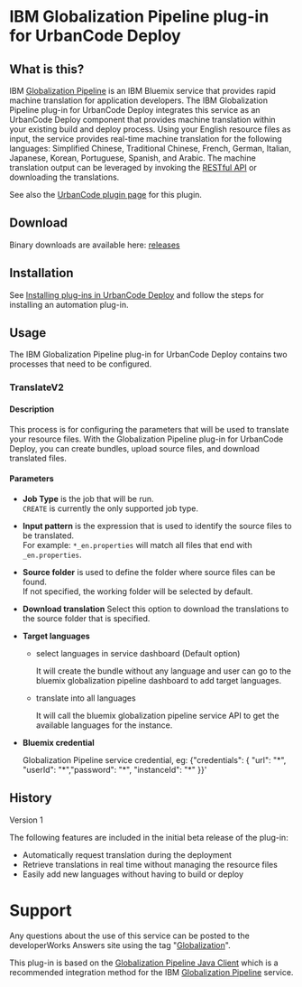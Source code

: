 
IBM Globalization Pipeline plug-in for UrbanCode Deploy
===


<!--
/*    
 * Copyright IBM Corp. 2015
 *
 * Licensed under the Apache License, Version 2.0 (the "License");
 * you may not use this file except in compliance with the License.
 * You may obtain a copy of the License at
 *
 * http://www.apache.org/licenses/LICENSE-2.0
 *
 * Unless required by applicable law or agreed to in writing, software
 * distributed under the License is distributed on an "AS IS" BASIS,
 * WITHOUT WARRANTIES OR CONDITIONS OF ANY KIND, either express or implied.
 * See the License for the specific language governing permissions and
 * limitations under the License.
 */
-->


## What is this?

IBM [Globalization Pipeline](https://www.ng.bluemix.net/docs/#services/GlobalizationPipeline/index.html#globalization) is an IBM Bluemix service that provides rapid machine translation for application developers.  The IBM Globalization Pipeline plug-in for UrbanCode Deploy integrates this service as an UrbanCode Deploy component that provides machine translation within your existing build and deploy process.  Using your English resource files as input, the service provides real-time machine translation for the following languages: Simplified Chinese, Traditional Chinese, French, German, Italian, Japanese, Korean, Portuguese, Spanish, and Arabic.  The machine translation output can be leveraged by invoking the [RESTful API](https://gp-beta-rest.ng.bluemix.net/translate/swagger/index.html) or downloading the translations.

See also the [UrbanCode plugin page](https://developer.ibm.com/urbancode/plugin/ibm-globalization-pipeline/) for this plugin.

## Download

Binary downloads are available here: [releases](https://github.com/IBM-Bluemix/gp-ucd-plugin/releases)

## Installation

See [Installing plug-ins in UrbanCode Deploy](https://developer.ibm.com/urbancode/docs/installing-plugins-ucd/) and follow the steps for installing an automation plug-in.

## Usage

The IBM Globalization Pipeline plug-in for UrbanCode Deploy contains two processes that need to be configured.


### TranslateV2

#### Description

This process is for configuring the parameters that will be used to translate your resource files.  With the Globalization Pipeline plug-in for UrbanCode Deploy, you can create bundles, upload source files, and download translated files.

#### Parameters

* **Job Type** is the job that will be run.  
   `CREATE` is currently the only supported job type.
* **Input pattern** is the expression that is used to identify the source files to be translated.  
   For example: `*_en.properties` will match all files that end with `_en.properties`.
* **Source folder** is used to define the folder where source files can be found.   
   If not specified, the working folder will be selected by default.
* **Download translation** Select this option to download the translations to the source folder that is specified.
* **Target languages**
  - select languages in service dashboard (Default option)
  
  	It will create the bundle without any language and user can go to the bluemix globalization pipeline dashboard to add target languages.
  - translate into all languages 
  
  	It will call the bluemix globalization pipeline service API to get the available languages for the instance.
* **Bluemix credential**

    Globalization Pipeline service credential, eg: {"credentials": { "url": "\*", "userId": "\*","password": "\*", "instanceId": "\*" }}'

## History

Version 1

The following features are included in the initial beta release of the plug-in:

* Automatically request translation during the deployment
* Retrieve translations in real time without managing the resource files
* Easily add new languages without having to build or deploy


Support
===

Any questions about the use of this service can be posted to the developerWorks Answers site
using the tag "[Globalization](https://developer.ibm.com/answers/topics/globalization/)".

This plug-in is based on the [Globalization Pipeline Java Client](https://github.com/IBM-Bluemix/gp-java-client) which is a recommended integration method for the IBM [Globalization Pipeline](https://www.ng.bluemix.net/docs/#services/GlobalizationPipeline/index.html#globalization) service.

